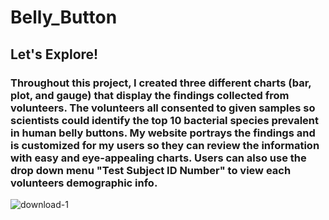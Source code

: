 # Belly_Button
## Let's Explore!

### Throughout this project, I created three different charts (bar, plot, and gauge) that display the findings collected from volunteers. The volunteers all consented to given samples so scientists could identify the top 10 bacterial species prevalent in human belly buttons. My website portrays the findings and is customized for my users so they can review the information with easy and eye-appealing charts. Users can also use the drop down menu "Test Subject ID Number" to view each volunteers demographic info. 

![download-1](https://user-images.githubusercontent.com/104043438/182252477-4ca09a87-7c03-49f4-84b5-487b1d399338.jpg)

